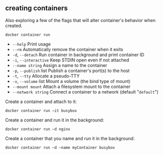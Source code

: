 ## creating containers

Also exploring a few of the flags that will alter container's behavior when created.

`docker container run`

- `--help` Print usage
- `--rm` Automatically remove the container when it exits
- `-d`, `--detach` Run container in background and print container ID
- `-i`, `--interactive` Keep STDIN open even if not attached
- `--name string` Assign a name to the container
- `-p`, `--publish` list Publish a container's port(s) to the host
- `-t`, `--tty` Allocate a pseudo-TTY
- `-v`, `--volume` list Mount a volume (the bind type of mount)
- `--mount mount` Attach a filesystem mount to the container
- `--network string` Connect a container to a network (default "`default`")

Create a container and attach to it:

    docker container run –it busybox

Create a container and run it in the background:

    docker container run –d nginx

Create a container that you name and run it in the background:

    docker container run –d –name myContainer busybox
